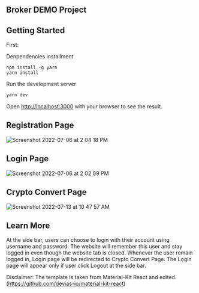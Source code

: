 ## Broker DEMO Project
## Getting Started

First:

Denpendencies installment
```
npm install -g yarn
yarn install
```

Run the development server
```bash
yarn dev
```

Open [http://localhost:3000](http://localhost:3000) with your browser to see the result.

## Registration Page

![Screenshot 2022-07-06 at 2 04 18 PM](https://user-images.githubusercontent.com/62011351/177480106-086c24c3-a0a5-4c52-9a52-b775b0933c60.png)

## Login Page

![Screenshot 2022-07-06 at 2 02 09 PM](https://user-images.githubusercontent.com/62011351/177479907-060e2e0c-2caf-4b82-8f9d-bf402f1adb53.png)

## Crypto Convert Page

![Screenshot 2022-07-13 at 10 47 57 AM](https://user-images.githubusercontent.com/62011351/178640261-047e3097-c017-4f55-9ee1-d0bcebbc63be.png)

## Learn More

At the side bar, users can choose to login with their account using username and password. The website will remember this user and stay logged in even though the website tab is closed. Whenever the user remain logged in, Login page will be redirected to Crypto Convert Page. The Login page will appear only if user click Logout at the side bar.

Disclaimer: The template is taken from Material-Kit React and edited. (https://github.com/devias-io/material-kit-react)
